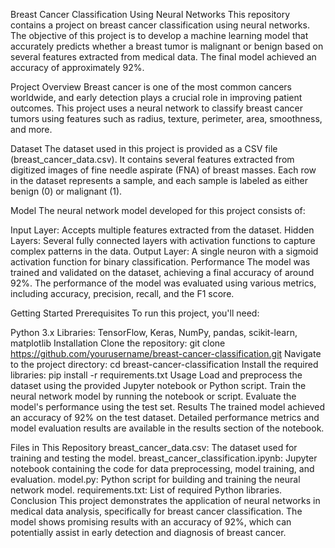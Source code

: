 Breast Cancer Classification Using Neural Networks
This repository contains a project on breast cancer classification using neural networks. The objective of this project is to develop a machine learning model that accurately predicts whether a breast tumor is malignant or benign based on several features extracted from medical data. The final model achieved an accuracy of approximately 92%.

Project Overview
Breast cancer is one of the most common cancers worldwide, and early detection plays a crucial role in improving patient outcomes. This project uses a neural network to classify breast cancer tumors using features such as radius, texture, perimeter, area, smoothness, and more.

Dataset
The dataset used in this project is provided as a CSV file (breast_cancer_data.csv). It contains several features extracted from digitized images of fine needle aspirate (FNA) of breast masses. Each row in the dataset represents a sample, and each sample is labeled as either benign (0) or malignant (1).

Model
The neural network model developed for this project consists of:

Input Layer: Accepts multiple features extracted from the dataset.
Hidden Layers: Several fully connected layers with activation functions to capture complex patterns in the data.
Output Layer: A single neuron with a sigmoid activation function for binary classification.
Performance
The model was trained and validated on the dataset, achieving a final accuracy of around 92%. The performance of the model was evaluated using various metrics, including accuracy, precision, recall, and the F1 score.

Getting Started
Prerequisites
To run this project, you'll need:

Python 3.x
Libraries: TensorFlow, Keras, NumPy, pandas, scikit-learn, matplotlib
Installation
Clone the repository:
git clone https://github.com/yourusername/breast-cancer-classification.git
Navigate to the project directory:
cd breast-cancer-classification
Install the required libraries:
pip install -r requirements.txt
Usage
Load and preprocess the dataset using the provided Jupyter notebook or Python script.
Train the neural network model by running the notebook or script.
Evaluate the model's performance using the test set.
Results
The trained model achieved an accuracy of 92% on the test dataset. Detailed performance metrics and model evaluation results are available in the results section of the notebook.

Files in This Repository
breast_cancer_data.csv: The dataset used for training and testing the model.
breast_cancer_classification.ipynb: Jupyter notebook containing the code for data preprocessing, model training, and evaluation.
model.py: Python script for building and training the neural network model.
requirements.txt: List of required Python libraries.
Conclusion
This project demonstrates the application of neural networks in medical data analysis, specifically for breast cancer classification. The model shows promising results with an accuracy of 92%, which can potentially assist in early detection and diagnosis of breast cancer.
